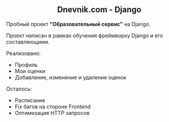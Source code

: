 <h2 align="center">Dnevnik.com - Django</h2>



Пробный проект <b>"Образовательный сервис"</b> на Django.

Проект написан в рамках обучения фреймворку Django и его составляющими.

Реализовано:
- Профиль
- Мои оценки
- Добавление, изменение и удаление оценок

Осталось:
- Расписание
- Fix багов на стороне Frontend
- Оптимизация HTTP запросов
